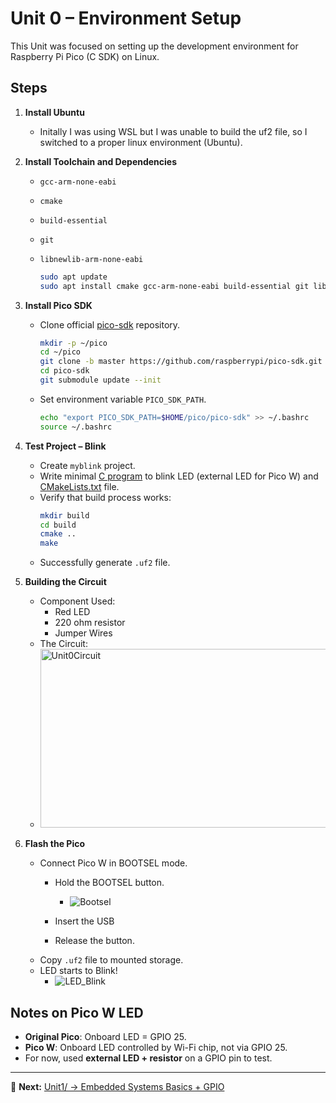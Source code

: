 # Unit 0 – Environment Setup

This Unit was focused on setting up the development environment for Raspberry Pi Pico (C SDK) on Linux.

## Steps

1. **Install Ubuntu**
   - Initally I was using WSL but I was unable to build the uf2 file, so I switched to a proper linux environment (Ubuntu).

2. **Install Toolchain and Dependencies**
   - `gcc-arm-none-eabi`
   - `cmake`
   - `build-essential`
   - `git`
   - `libnewlib-arm-none-eabi`

      ```bash
      sudo apt update
      sudo apt install cmake gcc-arm-none-eabi build-essential git libnewlib-arm-none-eabi   
      ```

3. **Install Pico SDK**
   - Clone official [pico-sdk](https://github.com/raspberrypi/pico-sdk) repository.
      ```bash
      mkdir -p ~/pico
      cd ~/pico
      git clone -b master https://github.com/raspberrypi/pico-sdk.git
      cd pico-sdk
      git submodule update --init
      ```

   - Set environment variable `PICO_SDK_PATH`.
      ```bash
      echo "export PICO_SDK_PATH=$HOME/pico/pico-sdk" >> ~/.bashrc
      source ~/.bashrc
      ```


4. **Test Project – Blink**
   - Create `myblink` project.
   - Write minimal [C program](blink_gp15/blink_gp15.c) to blink LED (external LED for Pico W) and [CMakeLists.txt](blink_gp15/CMakeLists.txt) file.
   - Verify that build process works:
     ```bash
     mkdir build
     cd build
     cmake ..
     make
     ```
   - Successfully generate `.uf2` file.

5. **Building the Circuit**
   - Component Used:
      - Red LED
      - 220 ohm resistor
      - Jumper Wires
   - The Circuit:
   - <img width="483" height="286" alt="Unit0Circuit" src="https://github.com/user-attachments/assets/80bd6b01-f62a-40a2-9d79-d10a6fda0519" />

    

6. **Flash the Pico**
   - Connect Pico W in BOOTSEL mode.
      - Hold the BOOTSEL button.
         - ![Bootsel](https://github.com/user-attachments/assets/8c32a6d9-6711-4ce6-97ab-d5e08f124979)

      - Insert the USB
      - Release the button.
   - Copy `.uf2` file to mounted storage.
   - LED starts to Blink!
       - ![LED_Blink](https://github.com/user-attachments/assets/cf972381-302f-4def-bc46-6b6d36220c75)



## Notes on Pico W LED
- **Original Pico**: Onboard LED = GPIO 25.
- **Pico W**: Onboard LED controlled by Wi-Fi chip, not via GPIO 25.
- For now, used **external LED + resistor** on a GPIO pin to test.

---

🎯 **Next:** [Unit1/ → Embedded Systems Basics + GPIO](../Unit1/) 
